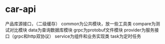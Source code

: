 # car-api
产品库源接口，（二级缓存）
common为公共模块，放一些工具类
compare为测试对比模块
data为查询数据库模块
grpc为protobuf文件模块
provider为服务接口（grpc和http双协议）
service为组件和业务实现类
task为定时任务
